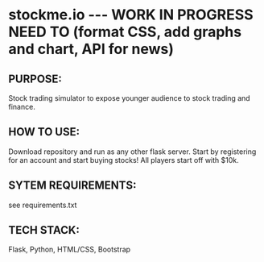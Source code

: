# stockme.io --- WORK IN PROGRESS NEED TO (format CSS, add graphs and chart, API for news)

## PURPOSE:
Stock trading simulator to expose younger audience to stock trading and finance. 

## HOW TO USE: 
Download repository and run as any other flask server. Start by registering for an account and start buying stocks! All players start off with $10k.

## SYTEM REQUIREMENTS: 
see requirements.txt

## TECH STACK: 
Flask, Python, HTML/CSS, Bootstrap
